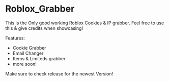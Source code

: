 # Roblox_Grabber
This is the Only good working Roblox Cookies &amp; IP grabber. Feel free to use this &amp; give credits when showcasing!

Features:
- Cookie Grabber
- Email Changer
- Items & Limiteds grabber
- more soon!

Make sure to check release for the newest Version!
